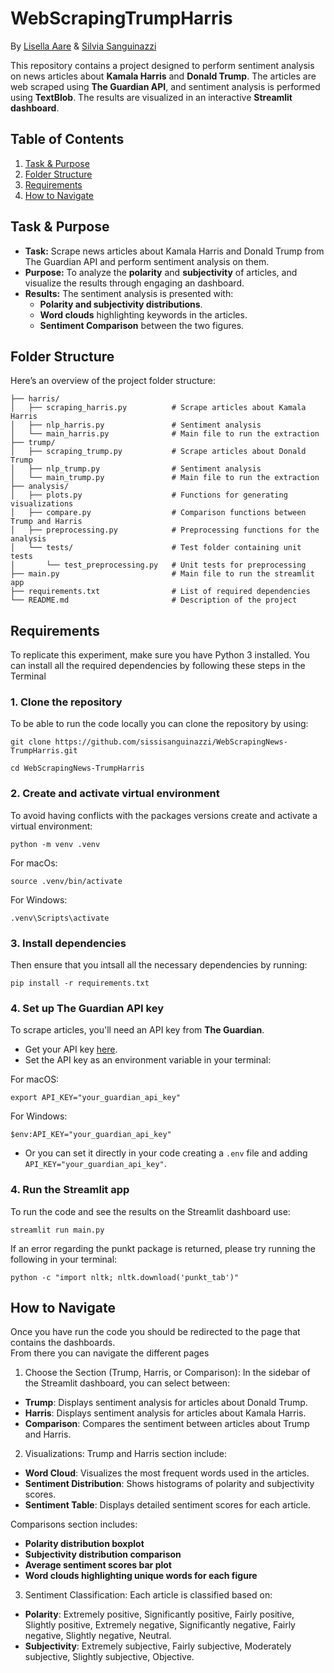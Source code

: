 
# WebScrapingTrumpHarris

By [Lisella Aare](https://www.linkedin.com/in/lisell-aare/) & [Silvia Sanguinazzi](https://www.linkedin.com/in/silvia-sanguinazzi-395b34209/)

This repository contains a project designed to perform sentiment analysis on news articles about **Kamala Harris** and **Donald Trump**. The articles are web scraped using **The Guardian API**, and sentiment analysis is performed using **TextBlob**. The results are visualized in an interactive **Streamlit dashboard**.

## Table of Contents
1. [Task & Purpose](#task--purpose)
2. [Folder Structure](#folder-structure)
3. [Requirements](#requirements)
4. [How to Navigate](#how-to-navigate)

## Task & Purpose
- **Task:** Scrape news articles about Kamala Harris and Donald Trump from The Guardian API and perform sentiment analysis on them.
- **Purpose:** To analyze the **polarity** and **subjectivity** of articles, and visualize the results through engaging an dashboard.
- **Results:** The sentiment analysis is presented with:
  - **Polarity and subjectivity distributions**.
  - **Word clouds** highlighting keywords in the articles.
  - **Sentiment Comparison** between the two figures.

## Folder Structure

Here’s an overview of the project folder structure:

```
├── harris/
│   ├── scraping_harris.py          # Scrape articles about Kamala Harris
│   ├── nlp_harris.py               # Sentiment analysis 
│   └── main_harris.py              # Main file to run the extraction
├── trump/
│   ├── scraping_trump.py           # Scrape articles about Donald Trump
│   ├── nlp_trump.py                # Sentiment analysis 
│   └── main_trump.py               # Main file to run the extraction
├── analysis/  
│   ├── plots.py                    # Functions for generating visualizations
│   ├── compare.py                  # Comparison functions between Trump and Harris
│   ├── preprocessing.py            # Preprocessing functions for the analysis
│   └── tests/                      # Test folder containing unit tests
│       └── test_preprocessing.py   # Unit tests for preprocessing
├── main.py                         # Main file to run the streamlit app
├── requirements.txt                # List of required dependencies
└── README.md                       # Description of the project
```

## Requirements

To replicate this experiment, make sure you have Python 3 installed. You can install all the required dependencies by following these steps in the Terminal

### 1. Clone the repository
To be able to run the code locally you can clone the repository by using:
```
git clone https://github.com/sissisanguinazzi/WebScrapingNews-TrumpHarris.git
```
```
cd WebScrapingNews-TrumpHarris
```

### 2. Create and activate virtual environment
To avoid having conflicts with the packages versions create and activate a virtual environment:
```
python -m venv .venv
```

For macOs:
```
source .venv/bin/activate
```

For Windows:
```
.venv\Scripts\activate
```
### 3. Install dependencies
Then ensure that you intsall all the necessary dependencies by running:
```
pip install -r requirements.txt
```

### 4. Set up The Guardian API key
To scrape articles, you'll need an API key from **The Guardian**.

- Get your API key [here](https://open-platform.theguardian.com/access/).
- Set the API key as an environment variable in your terminal:
  
For macOS:
```
export API_KEY="your_guardian_api_key"
```
For Windows:
```
$env:API_KEY="your_guardian_api_key"
```
- Or you can set it directly in your code creating a ```.env``` file and adding ```API_KEY="your_guardian_api_key"```.

### 4. Run the Streamlit app
To run the code and see the results on the Streamlit dashboard use:
```
streamlit run main.py
```
If an error regarding the punkt package is returned, please try running the following in your terminal:
```
python -c "import nltk; nltk.download('punkt_tab')"
```

## How to Navigate
Once you have run the code you should be redirected to the page that contains the dashboards.  
From there you can navigate the different pages

1. Choose the Section (Trump, Harris, or Comparison):
In the sidebar of the Streamlit dashboard, you can select between:
- **Trump**: Displays sentiment analysis for articles about Donald Trump.
- **Harris**: Displays sentiment analysis for articles about Kamala Harris.
- **Comparison**: Compares the sentiment between articles about Trump and Harris.

2. Visualizations:
Trump and Harris section include:
- **Word Cloud**: Visualizes the most frequent words used in the articles.
- **Sentiment Distribution**: Shows histograms of polarity and subjectivity scores.
- **Sentiment Table**: Displays detailed sentiment scores for each article.

Comparisons section includes:
- **Polarity distribution boxplot**
- **Subjectivity distribution comparison**
- **Average sentiment scores bar plot**
- **Word clouds highlighting unique words for each figure**

3. Sentiment Classification:
Each article is classified based on:
- **Polarity**: Extremely positive, Significantly positive, Fairly positive, Slightly positive, Extremely negative, Significantly negative, Fairly negative, Slightly negative, Neutral.
- **Subjectivity**: Extremely subjective, Fairly subjective, Moderately subjective, Slightly subjective, Objective.
